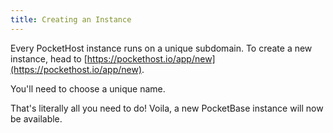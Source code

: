 ```yaml
---
title: Creating an Instance
---
```


Every PocketHost instance runs on a unique subdomain. To create a new instance, head to [https://pockethost.io/app/new](https://pockethost.io/app/new).

You'll need to choose a unique name.

That's literally all you need to do! Voila, a new PocketBase instance will now be available.
